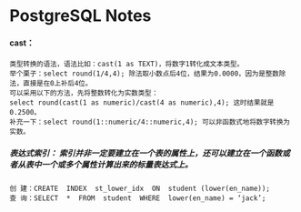 # PostgreSQL Notes
#### cast：
    类型转换的语法，语法比如：cast(1 as TEXT)，将数字1转化成文本类型。
    举个栗子：select round(1/4,4); 除法取小数点后4位，结果为0.0000，因为是整数除法，直接是在0上补后4位。
    可以采用以下的方法，先将整数转化为实数类型：
    select round(cast(1 as numeric)/cast(4 as numeric),4); 这时结果就是0.2500。
    补充一下：select round(1::numeric/4::numeric,4); 可以非函数式地将数字转换为实数。
     
##### 表达式索引： 索引并非一定要建立在一个表的属性上，还可以建立在一个函数或者从表中一个或多个属性计算出来的标量表达式上。
    创 建：CREATE  INDEX  st_lower_idx  ON  student (lower(en_name));
    查 询：SELECT  *  FROM  student  WHERE  lower(en_name) = ‘jack’;
